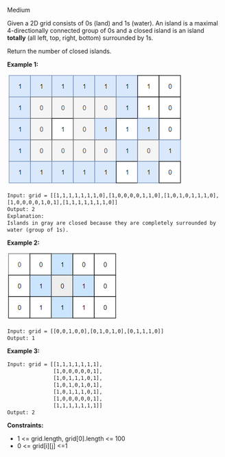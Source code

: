 Medium

Given a 2D grid consists of 0s (land) and 1s (water).  An island is a maximal 4-directionally connected group of 0s and a closed island is an island **totally** (all left, top, right, bottom) surrounded by 1s.

Return the number of closed islands.

 

**Example 1:**

![1254_sample_1](https://github.com/wilwfy/LeetCode/blob/master/1254.%20Number%20of%20Closed%20Islands/1254_sample_1.png)
```
Input: grid = [[1,1,1,1,1,1,1,0],[1,0,0,0,0,1,1,0],[1,0,1,0,1,1,1,0],[1,0,0,0,0,1,0,1],[1,1,1,1,1,1,1,0]]
Output: 2
Explanation: 
Islands in gray are closed because they are completely surrounded by water (group of 1s).
```
**Example 2:**

![1254_sample_2](https://github.com/wilwfy/LeetCode/blob/master/1254.%20Number%20of%20Closed%20Islands/1254_sample_2.png)
```
Input: grid = [[0,0,1,0,0],[0,1,0,1,0],[0,1,1,1,0]]
Output: 1
```
**Example 3:**
```
Input: grid = [[1,1,1,1,1,1,1],
               [1,0,0,0,0,0,1],
               [1,0,1,1,1,0,1],
               [1,0,1,0,1,0,1],
               [1,0,1,1,1,0,1],
               [1,0,0,0,0,0,1],
               [1,1,1,1,1,1,1]]
Output: 2
``` 

**Constraints:**

- 1 <= grid.length, grid[0].length <= 100
- 0 <= grid[i][j] <=1
